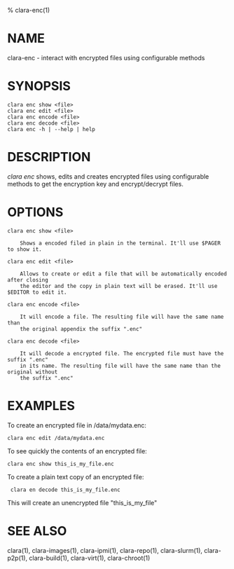 % clara-enc(1)

# NAME

clara-enc - interact with encrypted files using configurable methods

# SYNOPSIS

    clara enc show <file>
    clara enc edit <file>
    clara enc encode <file>
    clara enc decode <file>
    clara enc -h | --help | help

# DESCRIPTION

*clara enc* shows, edits and creates encrypted files using configurable methods
to get the encryption key and encrypt/decrypt files.

# OPTIONS

    clara enc show <file>

        Shows a encoded filed in plain in the terminal. It'll use $PAGER to show it.

    clara enc edit <file>

        Allows to create or edit a file that will be automatically encoded after closing
        the editor and the copy in plain text will be erased. It'll use $EDITOR to edit it.

    clara enc encode <file>

        It will encode a file. The resulting file will have the same name than
        the original appendix the suffix ".enc"

    clara enc decode <file>

        It will decode a encrypted file. The encrypted file must have the suffix ".enc"
        in its name. The resulting file will have the same name than the original without
        the suffix ".enc"

# EXAMPLES

To create an encrypted file in /data/mydata.enc:

    clara enc edit /data/mydata.enc

To see quickly the contents of an encrypted file:

    clara enc show this_is_my_file.enc

To create a plain text copy of an encrypted file:

     clara en decode this_is_my_file.enc

This will create an unencrypted file "this_is_my_file"

# SEE ALSO

clara(1), clara-images(1), clara-ipmi(1), clara-repo(1), clara-slurm(1), clara-p2p(1), clara-build(1), clara-virt(1), clara-chroot(1)
